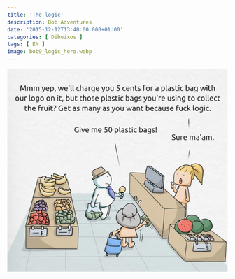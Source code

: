 ```yaml
---
title: 'The logic'
description: Bob Adventures
date: '2015-12-12T13:48:00.000+01:00'
categories: [ Dibuixos ]
tags: [ EN ]
image: bob9_logic_hero.webp
---
```


![](bob9_logic.webp)
